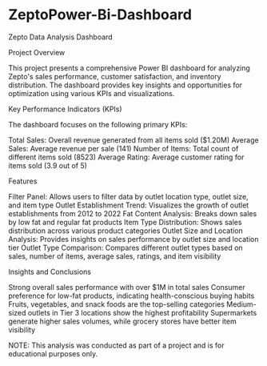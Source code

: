 # ZeptoPower-Bi-Dashboard
Zepto Data Analysis Dashboard

Project Overview

This project presents a comprehensive Power BI dashboard for analyzing Zepto's sales performance, customer satisfaction, and inventory distribution. The dashboard provides key insights and opportunities for optimization using various KPIs and visualizations.

Key Performance Indicators (KPIs)

The dashboard focuses on the following primary KPIs:

Total Sales: Overall revenue generated from all items sold ($1.20M)
Average Sales: Average revenue per sale (141)
Number of Items: Total count of different items sold (8523)
Average Rating: Average customer rating for items sold (3.9 out of 5)

Features

Filter Panel: Allows users to filter data by outlet location type, outlet size, and item type
Outlet Establishment Trend: Visualizes the growth of outlet establishments from 2012 to 2022
Fat Content Analysis: Breaks down sales by low fat and regular fat products
Item Type Distribution: Shows sales distribution across various product categories
Outlet Size and Location Analysis: Provides insights on sales performance by outlet size and location tier
Outlet Type Comparison: Compares different outlet types based on sales, number of items, average sales, ratings, and item visibility

Insights and Conclusions

Strong overall sales performance with over $1M in total sales
Consumer preference for low-fat products, indicating health-conscious buying habits
Fruits, vegetables, and snack foods are the top-selling categories
Medium-sized outlets in Tier 3 locations show the highest profitability
Supermarkets generate higher sales volumes, while grocery stores have better item visibility

NOTE: This analysis was conducted as part of a project and is for educational purposes only.

